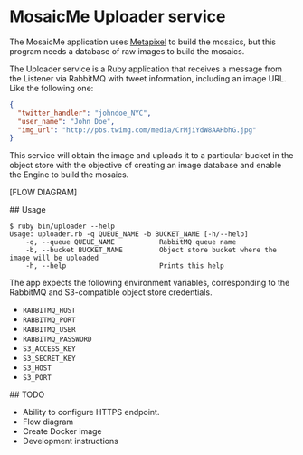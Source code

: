 # MosaicMe Uploader service

The MosaicMe application uses [Metapixel](https://www.complang.tuwien.ac.at/schani/metapixel/) to build the mosaics, but this program needs a database of raw images to build the mosaics.

The Uploader service is a Ruby application that receives a message from the Listener via RabbitMQ with tweet information, including an image URL. Like the following one:

```json
{
  "twitter_handler": "johndoe_NYC",
  "user_name": "John Doe",
  "img_url": "http://pbs.twimg.com/media/CrMjiYdW8AAHbhG.jpg"
}
```

This service will obtain the image and uploads it to a particular bucket in the object store with the objective of creating an image database and enable the Engine to build the mosaics.

[FLOW DIAGRAM]


## Usage

```
$ ruby bin/uploader --help
Usage: uploader.rb -q QUEUE_NAME -b BUCKET_NAME [-h/--help]
    -q, --queue QUEUE_NAME           RabbitMQ queue name
    -b, --bucket BUCKET_NAME         Object store bucket where the image will be uploaded
    -h, --help                       Prints this help
```

The app expects the following environment variables, corresponding to the RabbitMQ and S3-compatible object store credentials.

* `RABBITMQ_HOST`
* `RABBITMQ_PORT`
* `RABBITMQ_USER`
* `RABBITMQ_PASSWORD`
* `S3_ACCESS_KEY`
* `S3_SECRET_KEY`
* `S3_HOST`
* `S3_PORT`


## TODO

* Ability to configure HTTPS endpoint.
* Flow diagram
* Create Docker image
* Development instructions

